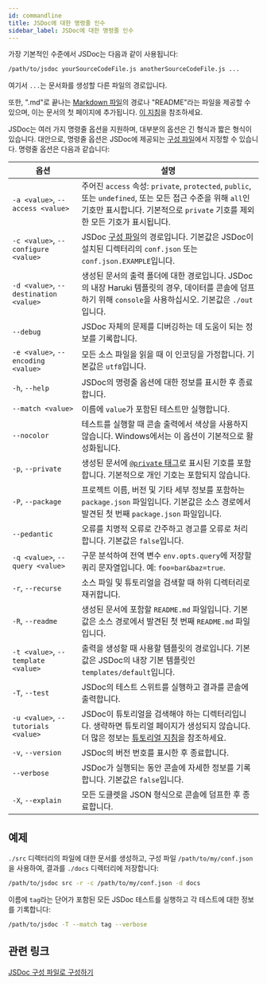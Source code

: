 ```yaml
---
id: commandline
title: JSDoc에 대한 명령줄 인수
sidebar_label: JSDoc에 대한 명령줄 인수
---
```


가장 기본적인 수준에서 JSDoc는 다음과 같이 사용됩니다:

```bash
/path/to/jsdoc yourSourceCodeFile.js anotherSourceCodeFile.js ...
```

여기서 `...`는 문서화를 생성할 다른 파일의 경로입니다.

또한, ".md"로 끝나는 [Markdown 파일](http://daringfireball.net/projects/markdown/)의 경로나 "README"라는 파일을 제공할 수 있으며, 이는 문서의 첫 페이지에 추가됩니다. [이 지침](./including-readme.md)을 참조하세요.

JSDoc는 여러 가지 명령줄 옵션을 지원하며, 대부분의 옵션은 긴 형식과 짧은 형식이 있습니다. 대안으로, 명령줄 옵션은 JSDoc에 제공되는 [구성 파일](./configuring-jsdoc.md)에서 지정할 수 있습니다. 명령줄 옵션은 다음과 같습니다:

| 옵션                                 | 설명                                                                                                                                                                              |
|---------------------------------------|-----------------------------------------------------------------------------------------------------------------------------------------------------------------------------------|
| `-a <value>`, `--access <value>`      | 주어진 `access` 속성: `private`, `protected`, `public`, 또는 `undefined`, 또는 모든 접근 수준을 위해 `all`인 기호만 표시합니다. 기본적으로 `private` 기호를 제외한 모든 기호가 표시됩니다. |
| `-c <value>`, `--configure <value>`   | JSDoc [구성 파일](./configuring-jsdoc.md)의 경로입니다. 기본값은 JSDoc이 설치된 디렉터리의 `conf.json` 또는 `conf.json.EXAMPLE`입니다.                                      |
| `-d <value>`, `--destination <value>`  | 생성된 문서의 출력 폴더에 대한 경로입니다. JSDoc의 내장 Haruki 템플릿의 경우, 데이터를 콘솔에 덤프하기 위해 `console`을 사용하십시오. 기본값은 `./out`입니다.            |
| `--debug`                             | JSDoc 자체의 문제를 디버깅하는 데 도움이 되는 정보를 기록합니다.                                                                                                               |
| `-e <value>`, `--encoding <value>`    | 모든 소스 파일을 읽을 때 이 인코딩을 가정합니다. 기본값은 `utf8`입니다.                                                                                                      |
| `-h`, `--help`                        | JSDoc의 명령줄 옵션에 대한 정보를 표시한 후 종료합니다.                                                                                                                         |
| `--match <value>`                     | 이름에 `value`가 포함된 테스트만 실행합니다.                                                                                                                                     |
| `--nocolor`                           | 테스트를 실행할 때 콘솔 출력에서 색상을 사용하지 않습니다. Windows에서는 이 옵션이 기본적으로 활성화됩니다.                                                                  |
| `-p`, `--private`                     | 생성된 문서에 [`@private` 태그](../tags/private.md)로 표시된 기호를 포함합니다. 기본적으로 개인 기호는 포함되지 않습니다.                                                      |
| `-P`, `--package`                     | 프로젝트 이름, 버전 및 기타 세부 정보를 포함하는 `package.json` 파일입니다. 기본값은 소스 경로에서 발견된 첫 번째 `package.json` 파일입니다.                                   |
| `--pedantic`                          | 오류를 치명적 오류로 간주하고 경고를 오류로 처리합니다. 기본값은 `false`입니다.                                                                                                |
| `-q <value>`, `--query <value>`       | 구문 분석하여 전역 변수 `env.opts.query`에 저장할 쿼리 문자열입니다. 예: `foo=bar&baz=true`.                                                                                 |
| `-r`, `--recurse`                     | 소스 파일 및 튜토리얼을 검색할 때 하위 디렉터리로 재귀합니다.                                                                                                                  |
| `-R`, `--readme`                      | 생성된 문서에 포함할 `README.md` 파일입니다. 기본값은 소스 경로에서 발견된 첫 번째 `README.md` 파일입니다.                                                                    |
| `-t <value>`, `--template <value>`    | 출력을 생성할 때 사용할 템플릿의 경로입니다. 기본값은 JSDoc의 내장 기본 템플릿인 `templates/default`입니다.                                                                  |
| `-T`, `--test`                        | JSDoc의 테스트 스위트를 실행하고 결과를 콘솔에 출력합니다.                                                                                                                      |
| `-u <value>`, `--tutorials <value>`   | JSDoc이 튜토리얼을 검색해야 하는 디렉터리입니다. 생략하면 튜토리얼 페이지가 생성되지 않습니다. 더 많은 정보는 [튜토리얼 지침](./tutorials.md)을 참조하세요.                       |
| `-v`, `--version`                     | JSDoc의 버전 번호를 표시한 후 종료합니다.                                                                                                                                           |
| `--verbose`                           | JSDoc가 실행되는 동안 콘솔에 자세한 정보를 기록합니다. 기본값은 `false`입니다.                                                                                                    |
| `-X`, `--explain`                     | 모든 도클렛을 JSON 형식으로 콘솔에 덤프한 후 종료합니다.                                                                                                                          |

## 예제

`./src` 디렉터리의 파일에 대한 문서를 생성하고, 구성 파일 `/path/to/my/conf.json`을 사용하여, 결과를 `./docs` 디렉터리에 저장합니다:

```bash
/path/to/jsdoc src -r -c /path/to/my/conf.json -d docs
```

이름에 `tag`라는 단어가 포함된 모든 JSDoc 테스트를 실행하고 각 테스트에 대한 정보를 기록합니다:

```bash
/path/to/jsdoc -T --match tag --verbose
```

## 관련 링크

[JSDoc 구성 파일로 구성하기](./configuring-jsdoc.md)